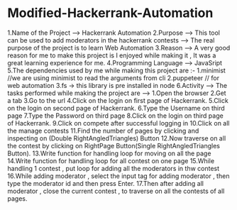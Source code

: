 # Modified-Hackerrank-Automation

1.Name of the Project --> Hackerrank Automation 2.Purpose --> This tool can be used to add moderators in the hackerrank contests --> The real purpose of the project is to learn Web Automation 3.Reason --> A very good reason for me to make this project is I enjoyed while making it , It was a great learning experience for me. 4.Programming Language --> JavaSript 5.The dependencies used by me while making this project are :- 1.minimist //we are using minimist to read the arguments from cli 2.puppeteer // for web automation 3.fs -> this library is pre installed in node 6.Activity --> The tasks performed while making the project are --> 1.Open the browser 2.Get a tab 3.Go to the url 4.Click on the login on first page of Hackerrank. 5.Click on the login on second page of Hackerrank. 6.Type the Username on third page 7.Type the Password on third page 8.Click on the login on third page of Hackerrank. 9.Click on compete after successful logging in 10.Click on all the manage contests 11.Find the number of pages by clicking and inspecting on (Double RightAngledTriangles) Button 12.Now traverse on all the contest by clicking on RightPage Button(Single RightAngledTriangles Button). 13.Write function for handling loop for moving on all the page 14.Write function for handling loop for all contest on one page 15.While handling 1 contest , put loop for adding all the moderators in thw contest 16.While adding moderator , select the input tag for adding moderator , then type the moderator id and then press Enter. 17.Then after adding all moderator , close the current contest , to traverse on all the contests of all pages.
